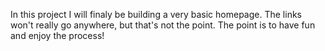 In this project I will finaly be building a very basic homepage. The links won't
really go anywhere, but that's not the point. The point is to have fun and enjoy the process!